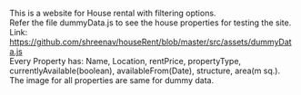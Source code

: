 This is a website for House rental with filtering options.
<br>
Refer the file dummyData.js to see the house properties for testing the site. 
<br>
Link: https://github.com/shreenav/houseRent/blob/master/src/assets/dummyData.js
<br>
Every Property has: Name, Location, rentPrice, propertyType, currentlyAvailable(boolean), availableFrom(Date), structure, area(m sq.).
<br>
The image for all properties are same for dummy data.
